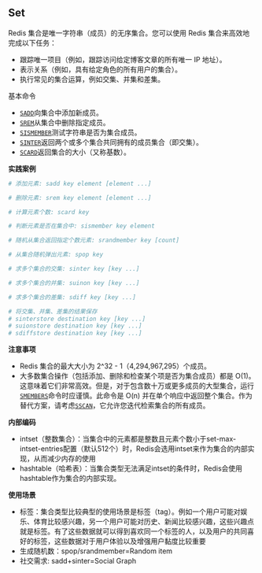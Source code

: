 ## Set

Redis 集合是唯一字符串（成员）的无序集合。您可以使用 Redis 集合来高效地完成以下任务：

- 跟踪唯一项目（例如，跟踪访问给定博客文章的所有唯一 IP 地址）。
- 表示关系（例如，具有给定角色的所有用户的集合）。
- 执行常见的集合运算，例如交集、并集和差集。

基本命令

- [`SADD`](https://redis.io/docs/latest/commands/sadd/)向集合中添加新成员。
- [`SREM`](https://redis.io/docs/latest/commands/srem/)从集合中删除指定成员。
- [`SISMEMBER`](https://redis.io/docs/latest/commands/sismember/)测试字符串是否为集合成员。
- [`SINTER`](https://redis.io/docs/latest/commands/sinter/)返回两个或多个集合共同拥有的成员集合（即交集）。
- [`SCARD`](https://redis.io/docs/latest/commands/scard/)返回集合的大小（又称基数）。

**实践案例**

```bash
# 添加元素: sadd key element [element ...]

# 删除元素: srem key element [element ...]

# 计算元素个数: scard key

# 判断元素是否在集合中: sismember key element

# 随机从集合返回指定个数元素: srandmember key [count]

# 从集合随机弹出元素: spop key
```

```bash
# 求多个集合的交集: sinter key [key ...]

# 求多个集合的并集: suinon key [key ...]

# 求多个集合的差集: sdiff key [key ...]

# 将交集、并集、差集的结果保存 
# sinterstore destination key [key ...]
# suionstore destination key [key ...]
# sdiffstore destination key [key ...]
```

**注意事项**

- Redis 集合的最大大小为 2^32 - 1（4,294,967,295）个成员。
- 大多数集合操作（包括添加、删除和检查某个项是否为集合成员）都是 O(1)。这意味着它们非常高效。但是，对于包含数十万或更多成员的大型集合，运行[`SMEMBERS`](https://redis.io/docs/latest/commands/smembers/)命令时应谨慎。此命令是 O(n) 并在单个响应中返回整个集合。作为替代方案，请考虑[`SSCAN`](https://redis.io/docs/latest/commands/sscan/)，它允许您迭代检索集合的所有成员。

**内部编码**

- intset（整数集合）：当集合中的元素都是整数且元素个数小于set-max-intset-entries配置（默认512个）时，Redis会选用intset来作为集合的内部实现，从而减少内存的使用
- hashtable（哈希表）：当集合类型无法满足intset的条件时，Redis会使用hashtable作为集合的内部实现。

**使用场景**

- 标签：集合类型比较典型的使用场景是标签（tag）。例如一个用户可能对娱 乐、体育比较感兴趣，另一个用户可能对历史、新闻比较感兴趣，这些兴趣点就是标签。有了这些数据就可以得到喜欢同一个标签的人，以及用户的共同喜好的标签，这些数据对于用户体验以及增强用户黏度比较重要
- 生成随机数：spop/srandmember=Random item
- 社交需求: sadd+sinter=Social Graph



```

```

